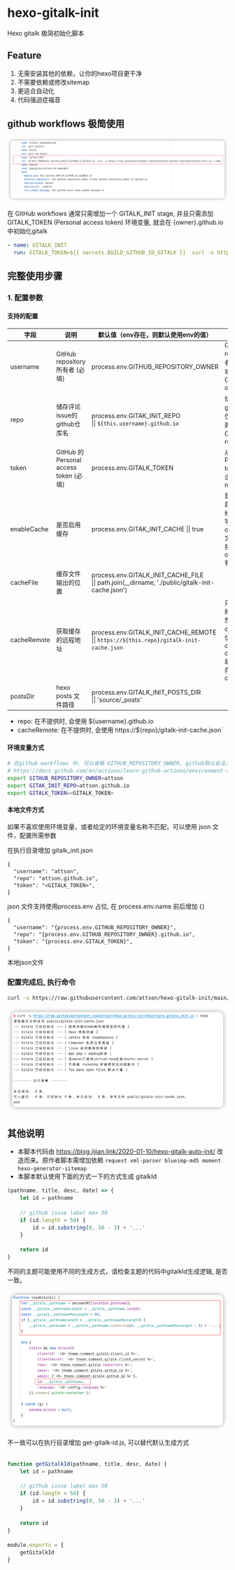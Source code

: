 # hexo-gitalk-init

Hexo gitalk 极简初始化脚本

## Feature

1. 无需安装其他的依赖，让你的hexo项目更干净
2. 不需要依赖或修改sitemap
3. 更适合自动化
4. 代码强迫症福音

## github workflows 极简使用

![img.png](doc/workflows.png)

在 GitHub workflows 通常只需增加一个 GITALK_INIT stage, 并且只需添加 GITALK_TOKEN (Personal access token) 环境变量, 就会在 {owner}.github.io 中初始化gitalk

```yaml
- name: GITALK_INIT
  run: GITALK_TOKEN=${{ secrets.BUILD_GITHUB_IO_GITALK }}  curl -s https://raw.githubusercontent.com/attson/hexo-gitalk-init/main/gitalk_init.js | node
```

## 完整使用步骤

### 1. 配置参数

#### 支持的配置

| 字段          | 说明                                  | 默认值（env存在，则默认使用env的值）                                                                                           | 说明                                                                                          |
|-------------|-------------------------------------|-----------------------------------------------------------------------------------------------------------------|---------------------------------------------------------------------------------------------|
| username    | GitHub repository 所有者 (必填)          | process.env.GITHUB_REPOSITORY_OWNER                                                                             | GitHub repository 所有者，可以是个人或者组织。对应Gitalk配置中的owner                                           |    
| repo        | 储存评论issue的github仓库名                 | process.env.GITAK_INIT_REPO     <br/> &#124;&#124;        `${this.username}.github.io`                          | 储存评论issue的github仓库名，仅需要仓库名字即可。对应 Gitalk配置中的repo                                             |    
| token       | GitHub 的 Personal access token (必填) | process.env.GITALK_TOKEN                                                                                        | 从 GitHub 的 Personal access tokens 页面，点击 Generate new token                                  |
| enableCache | 是否启用缓存                              | process.env.GITAK_INIT_CACHE &#124;&#124; true                                                                  | 是否启用缓存，启用缓存会将已经初始化的数据写入配置的 outputCacheFile 文件，下一次直接通过缓存文件 outputCacheFile 判断                |      
| cacheFile   | 缓存文件输出的位置                           | process.env.GITALK_INIT_CACHE_FILE   <br/> &#124;&#124; path.join(__dirname, './public/gitalk-init-cache.json') |                                                                                             |
| cacheRemote | 获取缓存的远程地址                           | process.env.GITALK_INIT_CACHE_REMOTE <br/> &#124;&#124; `https://${this.repo}/gitalk-init-cache.json`           | 只用于获取缓存的来源，缓存仍然会写到 cacheFile. 读取优先级 cacheFile > cacheRemote. 故cacheFile文件存在时，忽略 cacheRemote |
| postsDir    | hexo posts 文件路径                     | process.env.GITALK_INIT_POSTS_DIR <br/> &#124;&#124; 'source/_posts'                                            |                                                                                             |


* repo: 在不提供时, 会使用 ${username}.github.io 
* cacheRemote: 在不提供时, 会使用 https://${repo}/gitalk-init-cache.json`

#### 环境变量方式

```bash
# 在github workflows 中, 可以省略 GITHUB_REPOSITORY_OWNER, github默认会注入 GITHUB_REPOSITORY_OWNER
# https://docs.github.com/en/actions/learn-github-actions/environment-variables
export GITHUB_REPOSITORY_OWNER=attson
export GITAK_INIT_REPO=attson.github.io
export GITALK_TOKEN=<GITALK_TOKEN>
```

#### 本地文件方式

如果不喜欢使用环境变量，或者给定的环境变量名称不匹配，可以使用 json 文件，配置所需参数

在执行目录增加 gitalk_init.json

```json5
{
  "username": "attson",
  "repo": "attson.github.io",
  "token": "<GITALK_TOKEN>",
}
```

json 文件支持使用process.env 占位, 在 process.env.name 前后增加 {}

```json5
{
  "username": "{process.env.GITHUB_REPOSITORY_OWNER}",
  "repo": "{process.env.GITHUB_REPOSITORY_OWNER}.github.io",
  "token": "{process.env.GITALK_TOKEN}",
}
```

本地json文件

### 配置完成后, 执行命令

```bash
curl -s https://raw.githubusercontent.com/attson/hexo-gitalk-init/main/auto_gitalk_init.js | node
```

![img.png](doc/img.png)

## 其他说明

- 本脚本代码由 https://blog.jijian.link/2020-01-10/hexo-gitalk-auto-init/ 改造而来。原作者脚本需增加依赖 `request xml-parser blueimp-md5 moment hexo-generator-sitemap`
- 本脚本默认使用下面的方式一下的方式生成 gitalkId
```js
(pathname, title, desc, date) => {
    let id = pathname

    // github issue label max 50
    if (id.length > 50) {
        id = id.substring(0, 50 - 3) + '...'
    }

    return id
}
```
不同的主题可能使用不同的生成方式，请检查主题的代码中gitalkId生成逻辑, 是否一致。

![img.png](doc/gitalkId.png)

不一致可以在执行目录增加 get-gitalk-id.js, 可以替代默认生成方式

```js

function getGitalkId(pathname, title, desc, date) {
    let id = pathname

    // github issue label max 50
    if (id.length > 50) {
        id = id.substring(0, 50 - 3) + '...'
    }

    return id
}

module.exports = {
    getGitalkId
}
```


